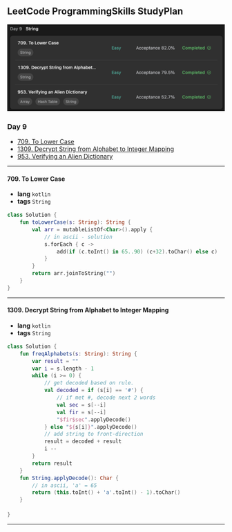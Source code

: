 ## LeetCode ProgrammingSkills StudyPlan

<img src="../../assets/leetcode_program_lv1_day9.png" alt="leetcode_programming_skills_level1_day9" style="zoom:50%;" />

### Day 9

- [709. To Lower Case](https://leetcode.com/problems/to-lower-case/?envType=study-plan&id=programming-skills-i)
- [1309. Decrypt String from Alphabet to Integer Mapping](https://leetcode.com/problems/decrypt-string-from-alphabet-to-integer-mapping/?envType=study-plan&id=programming-skills-i)
- [953. Verifying an Alien Dictionary](https://leetcode.com/problems/verifying-an-alien-dictionary/?envType=study-plan&id=programming-skills-i)

---

#### 709. To Lower Case

- **lang**  `kotlin` 
- **tags**  `String`

```kotlin
class Solution {
    fun toLowerCase(s: String): String {
        val arr = mutableListOf<Char>().apply {
            // in ascii - solution
            s.forEach { c ->
                add(if (c.toInt() in 65..90) (c+32).toChar() else c)
            }
        }
        return arr.joinToString("")
    }
}
```

---

#### 1309. Decrypt String from Alphabet to Integer Mapping

- **lang**  `kotlin` 
- **tags**  `String`

```kotlin
class Solution {
    fun freqAlphabets(s: String): String {
        var result = ""
        var i = s.length - 1
        while (i >= 0) {
            // get decoded based on rule.
            val decoded = if (s[i] == '#') {
                // if met #, decode next 2 words
                val sec = s[--i]
                val fir = s[--i]
                "$fir$sec".applyDecode()
            } else "${s[i]}".applyDecode()
            // add string to front-direction
            result = decoded + result
            i --
        }
        return result
    }
    fun String.applyDecode(): Char {
        // in ascii, 'a' = 65
        return (this.toInt() + 'a'.toInt() - 1).toChar()
    }
    
}
```

---

